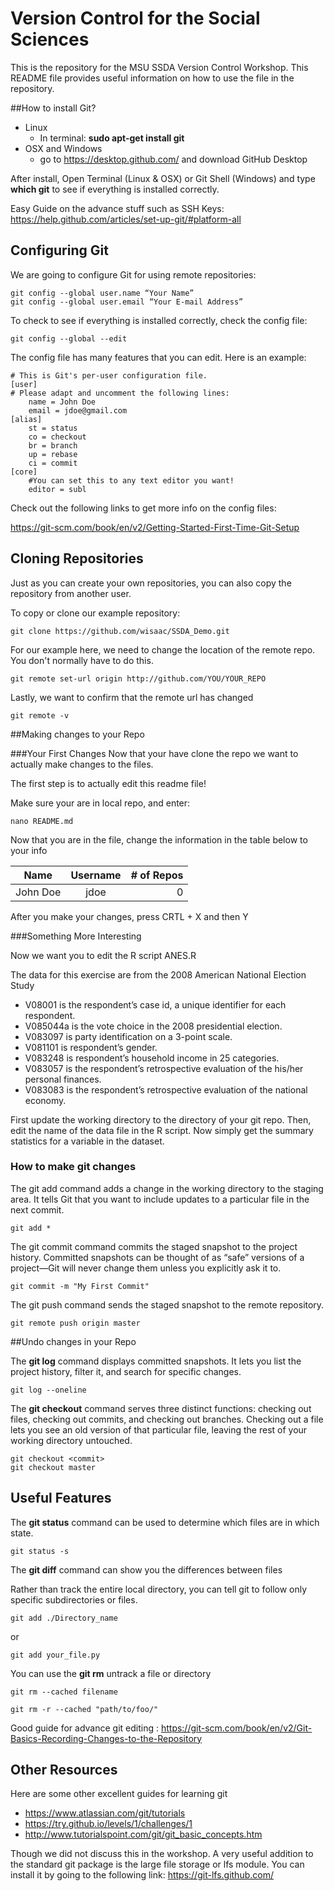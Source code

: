 # Version Control for the Social Sciences
This is the repository for the MSU SSDA Version Control Workshop. This README file provides useful information on how to use the file in the repository.

##How to install Git?

- Linux
    - In terminal: **sudo apt-get install git**
- OSX and Windows
    - go to https://desktop.github.com/ and download GitHub Desktop

After install, Open Terminal (Linux & OSX) or Git Shell (Windows) and type **which git** to see if everything is installed correctly.

Easy Guide on the advance stuff such as SSH Keys:
https://help.github.com/articles/set-up-git/#platform-all

## Configuring Git

We are going to configure Git for using remote repositories:
```
git config --global user.name “Your Name”
git config --global user.email “Your E-mail Address”
```

To check to see if everything is installed correctly, check the config file:

    git config --global --edit

The config file has many features that you can edit. Here is an example:
```
# This is Git's per-user configuration file.
[user]
# Please adapt and uncomment the following lines:
    name = John Doe
    email = jdoe@gmail.com
[alias]
    st = status
    co = checkout
    br = branch
    up = rebase
    ci = commit
[core]
    #You can set this to any text editor you want!
    editor = subl
```

Check out the following links to get more info on the config files:

https://git-scm.com/book/en/v2/Getting-Started-First-Time-Git-Setup


## Cloning Repositories
Just as you can create your own repositories, you can also copy the repository from another user.

To copy or clone our example repository:
```
git clone https://github.com/wisaac/SSDA_Demo.git
```

For our example here, we need to change the location of the remote repo. You don't normally have to do this.
```
git remote set-url origin http://github.com/YOU/YOUR_REPO
```

Lastly, we want to confirm that the remote url has changed
```
git remote -v
```

##Making changes to your Repo

###Your First Changes
Now that your have clone the repo we want to actually make changes to the files. 

The first step is to actually edit this readme file!

Make sure your are in local repo, and enter:

```
nano README.md
```

Now that you are in the file, change the information in the table below to your info

| Name        | Username           | # of Repos  |
| ------------- |:-------------:| -----:|
| John Doe      | jdoe | 0 |

After you make your changes, press CRTL + X and then Y

###Something More Interesting

Now we want you to edit the R script ANES.R

The data for this exercise are from the 2008 American National Election Study

- V08001 is the respondent’s case id, a unique identifier for each respondent.
- V085044a is the vote choice in the 2008 presidential election.
- V083097 is party identification on a 3-point scale.
- V081101 is respondent’s gender. 
- V083248 is respondent’s household income in 25 categories.
- V083057 is the respondent’s retrospective evaluation of the his/her personal finances.
- V083083 is the respondent’s retrospective evaluation of the national economy.


First update the working directory to the directory of your git repo. Then, edit the name of the data file in the R script. Now simply get the summary statistics for a variable in the dataset.



### How to make git changes

The git add command adds a change in the working directory to the staging area. It tells Git that you want to include updates to a particular file in the next commit.
```
git add *
```

The git commit command commits the staged snapshot to the project history. Committed snapshots can be thought of as “safe” versions of a project—Git will never change them unless you explicitly ask it to.
```
git commit -m "My First Commit"
```


The git push command sends the staged snapshot to the remote repository.
```
git remote push origin master
```

##Undo changes in your Repo

The **git log** command displays committed snapshots. It lets you list the project history, filter it, and search for specific changes.
```
git log --oneline
```

The **git checkout** command serves three distinct functions: checking out files, checking out commits, and checking out branches. Checking out a file lets you see an old version of that particular file, leaving the rest of your working directory untouched.
```
git checkout <commit>
git checkout master
```

## Useful Features

The **git status** command can be used to determine which files are in which state.
```
git status -s
```

The **git diff** command can show you the differences between files

Rather than track the entire local directory, you can tell git to follow only specific subdirectories or files.

```
git add ./Directory_name
```

or

```
git add your_file.py
```


You can use the **git rm** untrack a file or directory
```
git rm --cached filename

git rm -r --cached "path/to/foo/"
```


Good guide for advance git editing : https://git-scm.com/book/en/v2/Git-Basics-Recording-Changes-to-the-Repository

## Other Resources

Here are some other excellent guides for learning git

- https://www.atlassian.com/git/tutorials
- https://try.github.io/levels/1/challenges/1
- http://www.tutorialspoint.com/git/git_basic_concepts.htm 

Though we did not discuss this in the workshop. A very useful addition to the standard git package is the large file storage or lfs module. You can install it by going to the following link: https://git-lfs.github.com/ 


